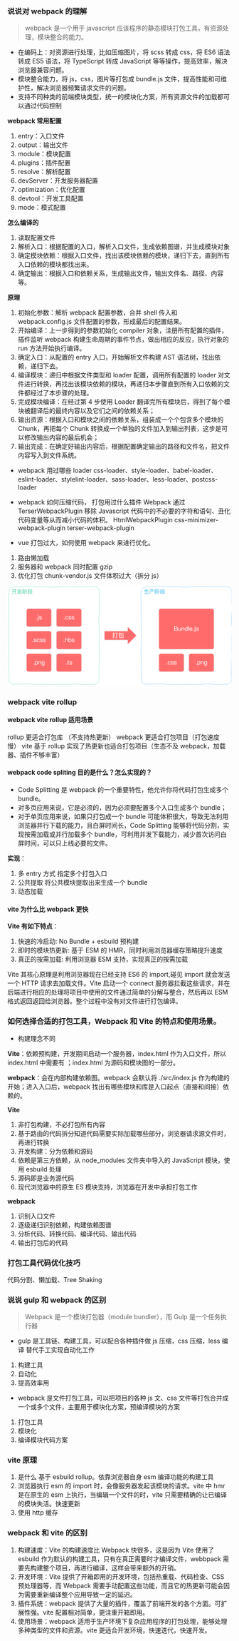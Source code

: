 ### 说说对 webpack 的理解

> webpack 是一个用于 javascript 应该程序的静态模块打包工具，有资源处理，模块整合的能力。

- 在编码上：对资源进行处理，比如压缩图片，将 scss 转成 css，将 ES6 语法转成 ES5 语法，将 TypeScript 转成 JavaScript 等等操作，提高效率，解决浏览器兼容问题。
- 模块整合能力，将 js，css，图片等打包成 bundle.js 文件，提高性能和可维护性，解决浏览器频繁请求文件的问题。
- 支持不同种类的前端模块类型，统一的模块化方案，所有资源文件的加载都可以通过代码控制

**webpack 常用配置**

1. entry：入口文件
2. output：输出文件
3. module：模块配置
4. plugins：插件配置
5. resolve：解析配置
6. devServer：开发服务器配置
7. optimization：优化配置
8. devtool：开发工具配置
9. mode：模式配置

**怎么编译的**

1. 读取配置文件
2. 解析入口：根据配置的入口，解析入口文件，生成依赖图谱，并生成模块对象
3. 确定模块依赖：根据入口文件，找出该模块依赖的模块，递归下去，直到所有入口依赖的模块都找出来。
4. 确定输出：根据入口和依赖关系，生成输出文件，输出文件名、路径、内容等。

**原理**

1. 初始化参数：解析 webpack 配置参数，合并 shell 传入和 webpack.config.js 文件配置的参数，形成最后的配置结果。
2. 开始编译：上一步得到的参数初始化 compiler 对象，注册所有配置的插件，插件监听 webpack 构建生命周期的事件节点，做出相应的反应，执行对象的 run 方法开始执行编译。
3. 确定入口：从配置的 entry 入口，开始解析文件构建 AST 语法树，找出依赖，递归下去。
4. 编译模块：递归中根据文件类型和 loader 配置，调用所有配置的 loader 对文件进行转换，再找出该模块依赖的模块，再递归本步骤直到所有入口依赖的文件都经过了本步骤的处理。
5. 完成模块编译：在经过第 4 步使⽤ Loader 翻译完所有模块后，得到了每个模块被翻译后的最终内容以及它们之间的依赖关系；
6. 输出资源：根据⼊⼝和模块之间的依赖关系，组装成⼀个个包含多个模块的 Chunk，再把每个 Chunk 转换成⼀个单独的⽂件加⼊到输出列表，这步是可以修改输出内容的最后机会；
7. 输出完成：在确定好输出内容后，根据配置确定输出的路径和⽂件名，把⽂件内容写⼊到⽂件系统。

- webpack 用过哪些 loader
  css-loader、style-loader、babel-loader、eslint-loader、stylelint-loader、sass-loader、less-loader、postcss-loader

- webpack 如何压缩代码， 打包用过什么插件
  Webpack 通过 TerserWebpackPlugin 移除 Javascript 代码中的不必要的字符和语句、丑化代码变量等从而减小代码的体积。
  HtmlWebpackPlugin css-minimizer-webpack-plugin terser-webpack-plugin

- vue 打包过大，如何使用 webpack 来进行优化。

1. 路由懒加载
2. 服务器和 webpack 同时配置 gzip
3. 优化打包 chunk-vendor.js 文件体积过大（拆分 js）

![Alt text](image.png)

### webpack vite rollup

#### webpack vite rollup 适用场景

rollup 更适合打包库 （不支持热更新）
webpack 更适合打包项目（打包速度慢）
vite 基于 rollup 实现了热更新也适合打包项目（生态不及 webpack，加载器、插件不够丰富）

#### webpack code spliting 目的是什么？怎么实现的？

- Code Splitting 是 webpack 的一个重要特性，他允许你将代码打包生成多个 bundle。
- 对多页应用来说，它是必须的，因为必须要配置多个入口生成多个 bundle；
- 对于单页应用来说，如果只打包成一个 bundle 可能体积很大，导致无法利用浏览器并行下载的能力，且白屏时间长，Code Splitting 能够将代码分割，实现按需加载或并行加载多个 bundle，可利用并发下载能力，减少首次访问白屏时间，可以只上线必要的文件。

**实现**：

1. 多 entry 方式 指定多个打包入口
2. 公共提取 将公共模块提取出来生成一个 bundle
3. 动态加载

#### vite 为什么比 webpack 更快

**Vite 有如下特点**：

1. 快速的冷启动: No Bundle + esbuild 预构建
2. 即时的模块热更新: 基于 ESM 的 HMR，同时利用浏览器缓存策略提升速度
3. 真正的按需加载: 利用浏览器 ESM 支持，实现真正的按需加载

Vite 其核心原理是利用浏览器现在已经支持 ES6 的 import,碰见 import 就会发送一个 HTTP 请求去加载文件。Vite 启动一个 connect 服务器拦截这些请求，并在后端进行相应的处理将项目中使用的文件通过简单的分解与整合，然后再以 ESM 格式返回返回给浏览器。整个过程中没有对文件进行打包编译。

### 如何选择合适的打包工具，Webpack 和 Vite 的特点和使用场景。

- 构建理念不同

**Vite**：依赖预构建，开发期间启动一个服务器，index.html 作为入口文件，所以 index.html 中需要有 <script type="module" src="./src/main.tsx"></script> ；index.html 为源码和模块图的一部分。

**webpack**：会在内部构建依赖图。webpack 会默认将 ./src/index.js 作为构建的开始；进入入口后，webpack 找出有哪些模块和库是入口起点（直接和间接）依赖的。

**Vite**

1. 非打包构建，不必打包所有内容
2. 基于路由的代码拆分知道代码需要实际加载哪些部分，浏览器请求源文件时，再进行转换
3. 开发构建：分为依赖和源码
4. 依赖是第三方依赖，从 node_modules 文件夹中导入的 JavaScript 模块，使用 esbuild 处理
5. 源码即是业务源代码
6. 现代浏览器中的原生 ES 模块支持，浏览器在开发中承担打包工作

**webpack**

1. 识别入口文件
2. 逐级递归识别依赖，构建依赖图谱
3. 分析代码、转换代码、编译代码、输出代码
4. 输出打包后的代码

### 打包工具代码优化技巧

代码分割、懒加载、Tree Shaking

### 说说 gulp 和 webpack 的区别

> Webpack 是一个模块打包器（module bundler），而 Gulp 是一个任务执行器

- gulp 是工具链、构建工具，可以配合各种插件做 js 压缩，css 压缩，less 编译 替代手工实现自动化工作

1. 构建工具
2. 自动化
3. 提高效率用

- webpack 是文件打包工具，可以把项目的各种 js 文、css 文件等打包合并成一个或多个文件，主要用于模块化方案，预编译模块的方案

1. 打包工具
2. 模块化
3. 编译模块代码方案

### vite 原理

1. 是什么 基于 esbuild rollup。依靠浏览器自身 esm 编译功能的构建工具
2. 浏览器执行 esm 的 import 时，会像服务器发起该模块的请求。vite 中 hmr 是在原生的 esm 上执行，当编辑一个文件的时，vite 只需要精确的让已编译的模块失活。快速更新
3. 使用 http 缓存

### webpack 和 vite 的区别

1. 构建速度：Vite 的构建速度比 Webpack 快很多，这是因为 Vite 使用了 esbuild 作为默认的构建工具，只有在真正需要时才编译文件，webbpack 需要先构建整个项目，再进行编译，这样会带来额外的开销。
2. 开发环境：Vite 提供了开箱即用的开发环境，包括热重载、代码检查、CSS 预处理器等，而 Webpack 需要手动配置这些功能，而且它的热更新可能会因为需要重新编译整个应用导致一定的延迟。
3. 插件系统：webpack 提供了大量的插件，覆盖了前端开发的各个方面。可扩展性强。vite 配置相对简单，更注重开箱即用。
4. 使用场景：webpack 适用于生产环境下复杂应用程序的打包处理，能够处理多种类型的文件和资源。vite 更适合开发环境，快速迭代，快速开发。
